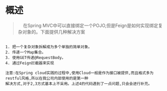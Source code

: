 # 概述

>&nbsp;&nbsp;&nbsp;&nbsp;在Spring MVC中可以直接绑定一个POJO,但是Feign是如何实现绑定复杂对象的。下面提供几种解决方案

```text

1. 把一个复杂对象拆解成为多个单独的简单对象。
2. 传递一个Map集合。
3. 使用GET传递@RequestBody。
4. 通过Feign拦截器来实现

注意:在Spring cloud实践的过程中,使用Cloud一般是作为接口被提供,而且格式多为restful风格,所以在我公司内部使用的是第一种
解决方式,对于2,3方式基本上不采用。上述4的代码遇到了一点问题,只会会进行补充。
```